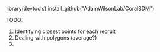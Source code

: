 library(devtools)
install_github("AdamWilsonLab/CoralSDM")

TODO:

1. Identifying closest points for each recruit
2. Dealing with polygons (average?)
3.
